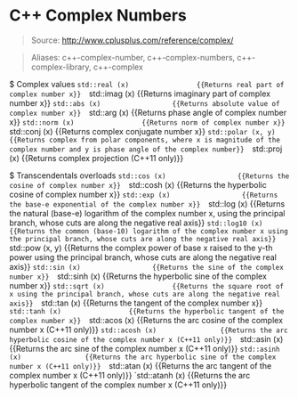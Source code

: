 # C++ Complex Numbers

> Source: http://www.cplusplus.com/reference/complex/

> Aliases: c++-complex-number, c++-complex-numbers, c++-complex-library, c++-complex

$ Complex values
    `std::real (x)                 {{Returns real part of complex number x}} 
    `std::imag (x)                 {{Returns imaginary part of complex number x}} 
    `std::abs (x)                  {{Returns absolute value of complex number x}} 
    `std::arg (x)                  {{Returns phase angle of complex number x}} 
    `std::norm (x)                 {{Returns norm of complex number x}} 
    `std::conj (x)                 {{Returns complex conjugate number x}} 
    `std::polar (x, y)             {{Returns complex from polar components, where x is magnitude of the complex number and y is phase angle of the complex number}} 
    `std::proj (x)                 {{Returns complex projection (C++11 only)}} 

$ Transcendentals overloads
    `std::cos (x)                  {{Returns the cosine of complex number x}} 
    `std::cosh (x)                 {{Returns the hyperbolic cosine of complex number x}} 
    `std::exp (x)                  {{Returns the base-e exponential of the complex number x}} 
    `std::log (x)                  {{Returns the natural (base-e) logarithm of the complex number x, using the principal branch, whose cuts are along the negative real axis}} 
    `std::log10 (x)                {{Returns the common (base-10) logarithm of the complex number x using the principal branch, whose cuts are along the negative real axis}} 
    `std::pow (x, y)               {{Returns the complex power of base x raised to the y-th power using the principal branch, whose cuts are along the negative real axis}} 
    `std::sin (x)                  {{Returns the sine of the complex number x}} 
    `std::sinh (x)                 {{Returns the hyperbolic sine of the complex number x}} 
    `std::sqrt (x)                 {{Returns the square root of x using the principal branch, whose cuts are along the negative real axis}} 
    `std::tan (x)                  {{Returns the tangent of the complex number x}} 
    `std::tanh (x)                 {{Returns the hyperbolic tangent of the complex number x}} 
    `std::acos (x)                 {{Returns the arc cosine of the complex number x (C++11 only)}} 
    `std::acosh (x)                {{Returns the arc hyperbolic cosine of the complex number x (C++11 only)}} 
    `std::asin (x)                 {{Returns the arc sine of the complex number x (C++11 only)}} 
    `std::asinh (x)                {{Returns the arc hyperbolic sine of the complex number x (C++11 only)}} 
    `std::atan (x)                 {{Returns the arc tangent of the complex number x (C++11 only)}} 
    `std::atanh (x)                {{Returns the arc hyperbolic tangent of the complex number x (C++11 only)}} 

